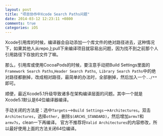 ```yaml
---
layout: post
title: "项目协作中Xcode Search Paths问题"
date: 2014-03-12 12:23:11 +0800
comments: true
categories: iOS
---
```

Xcode引用库的时候，编译器会自动添加一个库文件的绝对路径进去，这种情况下，如果其他人从repo上pull下来编译项目就容易出问题，因为找不到之前那个人引用路径下存放的文件了嘛。

那么，引用库或使用CocoaPods的时候，要注意手动把Build Settings里面的`Framework Search Paths`,`Header Search Paths`,` Library Search Paths`中的绝对路径都删掉，改成相对路径，最简单的办法时，全部删掉，然后加入一个`../**`即可。

顺便，最近Xcode5.1升级导致诸多在架构编译层面的问题。其中一个就是Xcode5.1默认是64位编译器编译。

手动关闭的方法是：选中`Targets`—>`Build Settings`—>`Architectures`。双击`Architectures`，选择`other`，删除`$(ARCHS_STANDARD)`，然后增加`armv7`和`armv7s`，clean一下再编译。
官方不推荐将`Valid Architectures`的内容修改，所以最好使用上面的方法关闭64位编译。